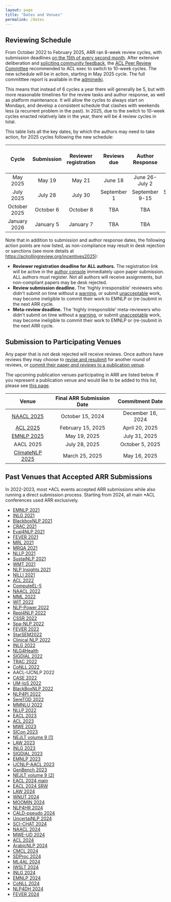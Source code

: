 ```yaml
---
layout: page
title: "Dates and Venues"
permalink: /dates
---
```


## Reviewing Schedule

From October 2022 to February 2025, ARR ran 8-week review cycles, with submission deadlines [on the 15th of every second month](/key-changes-in-the-october-cycle/). After extensive deliberation and [soliciting community feedback](https://www.aclweb.org/portal/content/acl-survey-what-should-acl-peer-review-process-be-future), the  [ACL Peer Review Committee](https://www.aclweb.org/adminwiki/index.php/ACL_Peer_Review_Standing_Committee) recommended to ACL exec to switch to 10-week cycles. The new schedule will be in action, starting in May 2025 cycle. The full committtee report is available in the [adminwiki](https://www.aclweb.org/adminwiki/images/9/9e/COPR-5-cycle-report-to-publish.pdf).

This means that instead of 6 cycles a year there will generally be 5, but with more reasonable timelines for the review tasks and author response, as well as platform maintenance. It will allow the cycles to always start on Mondays, and develop a consistent schedule that clashes with weekends less (a recurrent problem in the past). In 2025, due to the switch to 10-week cycles enacted relatively late in the year, there will be 4 review cycles in total.

This table lists all the key dates, by which the authors may need to take action, for 2025 cycles following the new schedule:

| Cycle | Submission | Reviewer registration | Reviews due | Author Response | Meta-reviews release date | Cycle End |
| :---: | :--------: | :-------------------: | :---------: | :-------------: | :-------------: | :--------: |
| May 2025 | May 19 | May 21 | June 18 | June 26-July 2 | July 23 | July 27 |
| July 2025 | July 28 | July 30 | September 1 | September 9-15 | September 25 | October 5 |
| October 2025 | October 6 | October 8 |  TBA | TBA | TBA | December 14 |
| January 2026 | January 5 | January 7 |  TBA | TBA | TBA | March 15 |

Note that in addition to submission and author response dates, the following action points are now listed, as non-compliance may result in desk rejection or sanctions (see more details at https://aclrollingreview.org/incentives2025):

- **Reviewer registration deadline for ALL authors.** The registration link will be active in the [author console](https://openreview.net/group?id=aclweb.org/ACL/ARR/2025/May/Authors) immediately upon paper submission. ALL authors must register. Not all authors will receive assignments, but non-compliant papers may be desk rejected.  
- **Review submission deadline.** The 'highly irresponsible' reviewers who didn't submit on time without a [warning](https://aclrollingreview/reviewerguidelines#emergency), or submit [unacceptable](https://2025.emnlp.org/reviewer-policies) work, may become ineligible to commit their work to EMNLP or (re-)submit in the next ARR cycle.
- **Meta-review deadline.** The 'highly irresponsible' meta-reviewers who didn't submit on time without a [warning](https://aclrollingreview/reviewerguidelines#emergency), or submit [unacceptable](https://2025.emnlp.org/reviewer-policies) work, may become ineligible to commit their work to EMNLP or (re-)submit in the next ARR cycle.

<!-- You can add these dates to your own calendar by subscribing to or downloading [this shared Google calendar](https://calendar.google.com/calendar/embed?src=dsa7ntvq7s9fah2f5e43tncmu8%40group.calendar.google.com&ctz=America%2FNew_York). -->

## Submission to Participating Venues

Any paper that is not desk rejected will receive reviews. Once authors have reviews they may choose to [revise and resubmit](/authors.md#step4) for another round of reviews, or [commit their paper *and reviews* to a publication venue](/authors.md#step5).

The upcoming publication venues participating in ARR are listed below. If you represent a publication venue and would like to be added to this list, please see [this page](/organizers).

| Venue | Final ARR Submission Date | Commitment Date |
| :---: | :-----------------------: | :-------------: |
| [NAACL 2025](https://2025.naacl.org/) | October 15, 2024 | December 16, 2024 |
| [ACL 2025](https://2025.aclweb.org/) | February 15, 2025 | April 20, 2025 |
| [EMNLP 2025](https://2025.emnlp.org/) | May 19, 2025 | July 31, 2025 |
| AACL 2025 | July 28, 2025 | October 5, 2025 |
| [ClimateNLP 2025](https://nlp4climate.github.io/) | March 25, 2025 | May 16, 2025 |

## Past Venues that Accepted ARR Submissions

In 2022-2023, most *ACL events accepted ARR submissions while also running a direct submission process. Starting from 2024, all main *ACL conferences used ARR exclusively.

- [EMNLP 2021](https://2021.emnlp.org/)
- [INLG 2021](https://inlg2021.github.io/pages/calls.html)
- [BlackboxNLP 2021](https://blackboxnlp.github.io/)
- [CRAC 2021](https://sites.google.com/view/crac2021/)
- [Eval4NLP 2021](https://eval4nlp.github.io/)
- [FEVER 2021](https://fever.ai/workshop.html)
- [MRL 2021](https://sites.google.com/view/mrl-2021/home?authuser=0)
- [MRQA 2021](https://mrqa.github.io/)
- [NLLP 2021](https://nllpw.org/)
- [SustaiNLP 2021](https://sites.google.com/view/sustainlp2021)
- [WMT 2021](http://statmt.org/wmt21/)
- [NLP Insights 2021](https://insights-workshop.github.io/)
- [NILLI 2021](https://www.cs.mcgill.ca/~pparth2/nilli_workshop/)
- [ACL 2022](https://www.2022.aclweb.org/)
- [ComputeEL-5](https://openreview.net/group?id=aclweb.org/ACL/2022/Workshop/ComputEL)
- [NAACL 2022](https://2022.naacl.org/)
- [MML 2022](https://openreview.net/group?id=aclweb.org/ACL/2022/Workshop/MML)
- [WIT 2022](https://megagon.ai/2nd-workshop-on-deriving-insights-from-user-generated-text-wit/)
- [NLP-Power 2022](https://openreview.net/group?id=aclweb.org/ACL/2022/Workshop/NLP-Power)
- [Repl4NLP 2022](https://sites.google.com/view/repl4nlp2022/)
- [CSSR 2022](https://csrr-workshop.github.io/)
- [Spa-NLP 2022](https://openreview.net/group?id=aclweb.org/ACL/2022/Workshop/Spa-NLP)
- [FEVER 2022](https://fever.ai/)
- [StarSEM2022](https://sites.google.com/view/starsem2022/)
- [Clinical NLP 2022](https://clinical-nlp.github.io/2022/)
- [INLG 2022](https://inlgmeeting.github.io)
- [NLG4Health](https://nlg4health.uvt.nl/)
- [SIGDIAL 2022](https://2022.sigdial.org/)
- [TRAC 2022](https://sites.google.com/view/trac2022/)
- [CoNLL 2022](https://conll.org/)
- AACL-IJCNLP 2022
- [CASE 2022](https://emw.ku.edu.tr/case-2022/)
- [UM-IoS 2022](https://induction-of-structure.github.io/emnlp2022/)
- [BlackBoxNLP 2022](https://blackboxnlp.github.io/)
- [NLP4PI 2022](https://sites.google.com/view/nlp4positiveimpact/)
- [SereTOD 2022](http://seretod.org/)
- [MMNLU 2022](https://mmnlu-22.github.io/)
- [NLLP 2022](https://nllpw.org/)
- [EACL 2023](https://2023.eacl.org/)
- [ACL 2023](https://2023.aclweb.org/calls/main_conference/)
- [MWE 2023](https://multiword.org/mwe2023/)
- [SICon 2023](https://sites.google.com/view/sicon-2023/home)
- [NEJLT volume 9 (1)](https://www.nejlt.org/)
- [LAW 2023](https://sigann.github.io/LAW-XVII-2023)
- [INLG 2023](https://inlg2023.github.io/)
- [SIGDIAL 2023](https://2023.sigdial.org/)
- [EMNLP 2023](https://2023.emnlp.org/)
- [IJCNLP-AACL 2023](http://www.ijcnlp-aacl2023.org/)
- [GenBench 2023](https://genbench.org/workshop)
- [NEJLT volume 9 (2)](https://www.nejlt.org/)
- [EACL 2024 main](https://2024.eacl.org/)
- [EACL 2024 SRW](https://sites.google.com/view/eacl2024srw)
- [LAW 2024](https://sigann.github.io/LAW-XVIII-2024/)
- [WNUT 2024](http://noisy-text.github.io/2024/)
- [MOOMIN 2024](https://moomin-workshop.github.io/)
- [NLP4HR 2024](https://megagon.ai/nlp4hr-2024/)
- [CALD-pseudo 2024](https://mormor-karl.github.io/events/CALD-pseudo/)
- [UncertaiNLP 2024](https://uncertainlp.github.io/)
- [SCI-CHAT 2024](https://sites.google.com/view/dialogue-evaluation/)
- [NAACL 2024](https://2024.naacl.org/)
- [MWE-UD 2024](https://multiword.org/mweud2024/)
- [ACL 2024](https://2024.aclweb.org/)
- [ArabicNLP 2024](https://arabicnlp2024.sigarab.org/)
- [CMCL 2024](https://cmclorg.github.io/)
- [SDProc 2024](https://sdproc.org/2024/index.html)
- [ML4AL 2024](https://www.ml4al.com/)
- [IWSLT 2024](https://iwslt.org)
- [INLG 2024](https://inlg2024.github.io/)
- [EMNLP 2024](https://2024.emnlp.org/)
- [CoNLL 2024](https://conll.org/2024)
- [NLP4DH 2024](https://www.nlp4dh.com/nlp4dh-2024)
- [FEVER 2024](https://fever.ai/workshop.html)
